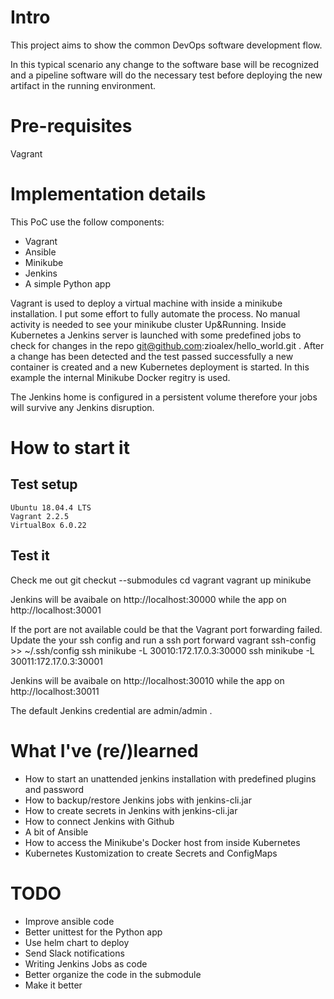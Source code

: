 Intro
===
This project aims to show the common DevOps software development flow.

In this typical scenario any change to the software base will be recognized and a pipeline software will do the necessary test before deploying the new artifact in the running environment.

Pre-requisites
===
Vagrant

Implementation details
===
This PoC use the follow components:
- Vagrant
- Ansible
- Minikube
- Jenkins
- A simple Python app

Vagrant is used to deploy a virtual machine with inside a minikube installation.
I put some effort to fully automate the process. No manual activity is needed to see your minikube cluster Up&Running.
Inside Kubernetes a Jenkins server is launched with some predefined jobs to check for changes in the repo git@github.com:zioalex/hello_world.git .
After a change has been detected and the test passed successfully a new container is created and a new Kubernetes deployment is started.
In this example the internal Minikube Docker regitry is used.

The Jenkins home is configured in a persistent volume therefore your jobs will survive any Jenkins disruption.

How to start it
===
Test setup
---
    Ubuntu 18.04.4 LTS
    Vagrant 2.2.5
    VirtualBox 6.0.22

Test it
---
Check me out
    git checkut --submodules
    cd vagrant
    vagrant up minikube

Jenkins will be avaibale on http://localhost:30000
while the app on http://localhost:30001

If the port are not available could be that the Vagrant port forwarding failed.
Update the your ssh config and run a ssh port forward
    vagrant ssh-config >> ~/.ssh/config
    ssh minikube -L 30010:172.17.0.3:30000
    ssh minikube -L 30011:172.17.0.3:30001

Jenkins will be avaibale on http://localhost:30010
while the app on http://localhost:30011
  
The default Jenkins credential are admin/admin .
    
What I've (re/)learned
===
- How to start an unattended jenkins installation with predefined plugins and password
- How to backup/restore Jenkins jobs with jenkins-cli.jar
- How to create secrets in Jenkins with jenkins-cli.jar
- How to connect Jenkins with Github
- A bit of Ansible
- How to access the Minikube's Docker host from inside Kubernetes
- Kubernetes Kustomization to create Secrets and ConfigMaps

TODO
===
- Improve ansible code
- Better unittest for the Python app
- Use helm chart to deploy
- Send Slack notifications
- Writing Jenkins Jobs as code
- Better organize the code in the submodule
- Make it better
